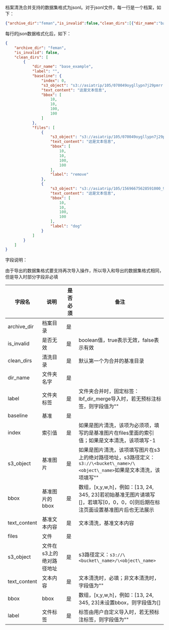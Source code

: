 档案清洗合并支持的数据集格式为jsonl。对于jsonl文件，每一行是一个档案，如下：

```json
{"archive_dir":"feman","is_invalid":false,"clean_dirs":[{"dir_name":"base_example","label":"","baseline":{"index":0,"s3_object":"s3://asiatrip/105/070049oygllypn7j29pmrr.jpg","text_content":"这是文本信息","bbox":[10,10,100,100]},"files":[{"s3_object":"s3://asiatrip/105/070049oygllypn7j29pmrr.jpg","text_content":"这是文本信息","bbox":[10,10,100,100],"label":"remove"},{"s3_object":"s3://asiatrip/105/15696675628591000_950x659.jpg","text_content":"这是文本信息","bbox":[10,10,100,100],"label":"dog"}]}]}
```



每行的json数据格式化后，如下：

```json
{
    "archive_dir": "feman",
    "is_invalid": false,
    "clean_dirs": [     
        {
            "dir_name": "base_example",
            "label": "",
            "baseline": {
                "index": 0,
                "s3_object": "s3://asiatrip/105/070049oygllypn7j29pmrr.jpg",
                "text_content": "这是文本信息",
                "bbox": [
                    10,
                    10,
                    100,
                    100
                ]
            },
            "files": [
                {
                    "s3_object": "s3://asiatrip/105/070049oygllypn7j29pmrr.jpg",
                    "text_content": "这是文本信息",
                    "bbox": [
                        10,
                        10,
                        100,
                        100
                    ],
                    "label": "remove"
                },
                {
                    "s3_object": "s3://asiatrip/105/15696675628591000_950x659.jpg",
                    "text_content": "这是文本信息",
                    "bbox": [
                        10,
                        10,
                        100,
                        100
                    ],
                    "label": "dog"
                }
            ]
        }
    ]
}
```



字段说明：

由于导出的数据集格式要支持再次导入操作，所以导入和导出的数据集格式相同，但是导入时部分字段非必填

| 字段名           | 说明            | 是否必须 | 备注                                                                                  |
| ------------- | ------------- | ---- | ----------------------------------------------------------------------------------- |
| archive\_dir  | 档案目录          | 是    |                                                                                     |
| is\_invalid   | 是否无效          | 是    | boolean值，true表示无效，false表示有效                                                         |
| clean\_dirs   | 清洗目录          | 是    | 默认第一个为合并的基准目录                                                                       |
| dir\_name     | 文件夹名字         | 是    |                                                                                     |
| label         | 文件夹标签         | 是    | 文件夹合并时，固定标签：lbf\_dir\_merge导入时，若无预标注标签，则字段值为""                                      |
| baseline      | 基准            | 是    |                                                                                     |
| index         | 索引值           | 是    | 如果是图片清洗，该项为必须项，填写的是基准图片在files里面的索引值；如果是文本清洗，该项填写-1                                  |
| s3\_object    | 基准图片          | 是    | 如果是图片清洗，该项填写图片在s3上的绝对路径地址，s3路径定义：`s3://\<bucket\_name>/\<object\_name>`如果是文本清洗，该项填写"" |
| bbox          | 基准图片的bbox     | 是    | 数组，\[x,y,w,h]，例如：\[13, 24, 345, 23]若初始基准无图片请填写\[]，若填写\[0，0，0，0]则后期在标注页面设置基准图片后也无法展示 |
| text\_content | 基准文本内容        | 是    | 文本清洗，基准文本内容                                                                         |
| files         | 文件            | 是    |                                                                                     |
| s3\_object    | 文件在s3上的绝对路径地址 | 是    | s3路径定义：`s3://\<bucket\_name>/\<object\_name>`                                         |
| text\_content | 文本内容          | 是    | 文本清洗时，必填；非文本清洗时，字段值为""                                                              |
| bbox          | bbox          | 是    | 数组，\[x,y,w,h]，例如：\[13, 24, 345, 23]未设置bbox，则字段值为\[]                                 |
| label         | 文件标签          | 是    | 标签由用户自定义导入时，若无预标注标签，则字段值为""                                                         |

